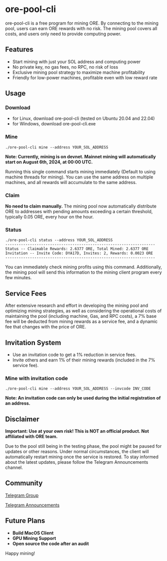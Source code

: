 # ore-pool-cli

ore-pool-cli is a free program for mining ORE. By connecting to the mining pool, users can earn ORE rewards with no risk. The mining pool covers all costs, and users only need to provide computing power.

## Features
- Start mining with just your SOL address and computing power
- No private key, no gas fees, no RPC, no risk of loss
- Exclusive mining pool strategy to maximize machine profitability
- Friendly for low-power machines, profitable even with low reward rate

## Usage
### Download

- for Linux, download ore-pool-cli (tested on Ubuntu 20.04 and 22.04)
- for Windows, download ore-pool-cli.exe

### Mine
```
./ore-pool-cli mine --address YOUR_SOL_ADDRESS
```
**Note: Currently, mining is on devnet. Mainnet mining will automatically start on August 6th, 2024, at 00:00 UTC.**

Running this single command starts mining immediately (Default to using machine threads for mining). You can use the same address on multiple machines, and all rewards will accumulate to the same address.

### Claim
**No need to claim manually.** The mining pool now automatically distribute ORE to addresses with pending amounts exceeding a certain threshold, typically 0.05 ORE, every hour on the hour.

### Status
```
./ore-pool-cli status --address YOUR_SOL_ADDRESS
-------------------------------------------------------------------
Status -- Claimable Rewards: 2.6377 ORE, Total Mined: 2.6377 ORE
Invitation -- Invite Code: DYA17D, Invites: 2, Rewards: 0.0023 ORE
-------------------------------------------------------------------
```
You can immediately check mining profits using this command. Additionally, the mining pool will send this information to the mining client program every few minutes.

## Service Fees
After extensive research and effort in developing the mining pool and optimizing mining strategies, as well as considering the operational costs of maintaining the pool (including machine, Gas, and RPC costs), a 7% base fee will be deducted from mining rewards as a service fee, and a dynamic fee that changes with the price of ORE.

## Invitation System
- Use an invitation code to get a 1% reduction in service fees.
- Invite others and earn 1% of their mining rewards (included in the 7% service fee).

### Mine with invitation code
```
./ore-pool-cli mine --address YOUR_SOL_ADDRESS --invcode INV_CODE
```
**Note: An invitation code can only be used during the initial registration of an address.**

## Disclaimer
**Important: Use at your own risk! This is NOT an official product. Not affiliated with ORE team.**

Due to the pool still being in the testing phase, the pool might be paused for updates or other reasons. Under normal circumstances, the client will automatically restart mining once the service is restored. To stay informed about the latest updates, please follow the Telegram Announcements channel.

## Community

[Telegram Group](https://t.me/ore_pool_group)

[Telegram Announcements](https://t.me/ore_pool_annoucement)

## Future Plans
- **Build MacOS Client**
- **GPU Mining Support**
- **Open source the code after an audit**

Happy mining!